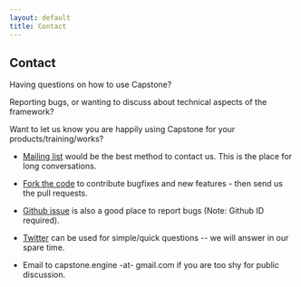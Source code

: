 ```yaml
---
layout: default
title: Contact
---
```


## Contact


Having questions on how to use Capstone?

Reporting bugs, or wanting to discuss about technical aspects of the framework?

Want to let us know you are happily using Capstone for your products/training/works?

- [Mailing list](https://lists.sourceforge.net/lists/listinfo/capstone-users) would be the best method to contact us. This is the place for long conversations.

- [Fork the code](https://github.com/aquynh/capstone) to contribute bugfixes and new features - then send us the pull requests.

- [Github issue](https://github.com/aquynh/capstone/issues/new) is also a good place to report bugs (Note: Github ID required).

- [Twitter](http://twitter.com/capstone_engine) can be used for simple/quick questions -- we will answer in our spare time. 

- Email to capstone.engine -at- gmail.com if you are too shy for public discussion.

